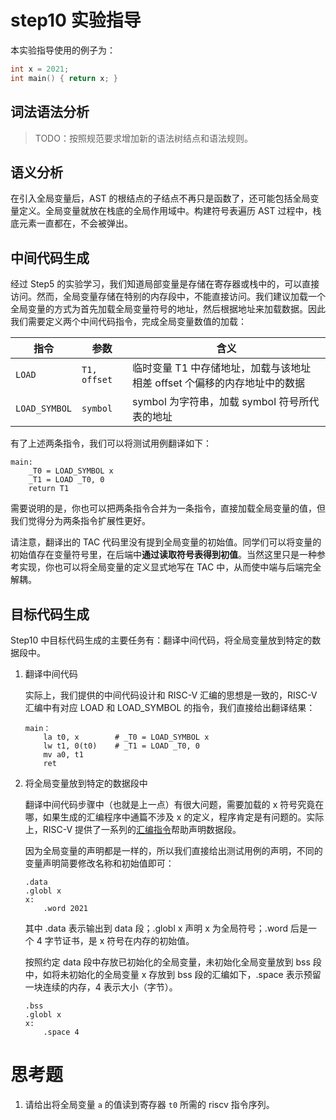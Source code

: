 # step10 实验指导

本实验指导使用的例子为：

```C
int x = 2021;
int main() { return x; }
```

## 词法语法分析

> TODO：按照规范要求增加新的语法树结点和语法规则。

## 语义分析

在引入全局变量后，AST 的根结点的子结点不再只是函数了，还可能包括全局变量定义。全局变量就放在栈底的全局作用域中。构建符号表遍历 AST 过程中，栈底元素一直都在，不会被弹出。

## 中间代码生成

经过 Step5 的实验学习，我们知道局部变量是存储在寄存器或栈中的，可以直接访问。然而，全局变量存储在特别的内存段中，不能直接访问。我们建议加载一个全局变量的方式为首先加载全局变量符号的地址，然后根据地址来加载数据。因此我们需要定义两个中间代码指令，完成全局变量数值的加载：

| 指令 | 参数 | 含义 |
| --- | --- | --- |
| `LOAD` | `T1, offset` | 临时变量 T1 中存储地址，加载与该地址相差 offset 个偏移的内存地址中的数据 |
| `LOAD_SYMBOL` | `symbol` | symbol 为字符串，加载 symbol 符号所代表的地址 |

有了上述两条指令，我们可以将测试用例翻译如下：

```
main:
    _T0 = LOAD_SYMBOL x
    _T1 = LOAD _T0, 0
    return T1
```

需要说明的是，你也可以把两条指令合并为一条指令，直接加载全局变量的值，但我们觉得分为两条指令扩展性更好。

请注意，翻译出的 TAC 代码里没有提到全局变量的初始值。同学们可以将变量的初始值存在变量符号里，在后端中**通过读取符号表得到初值**。当然这里只是一种参考实现，你也可以将全局变量的定义显式地写在 TAC 中，从而使中端与后端完全解耦。

## 目标代码生成

Step10 中目标代码生成的主要任务有：翻译中间代码，将全局变量放到特定的数据段中。

1. 翻译中间代码

   实际上，我们提供的中间代码设计和 RISC-V 汇编的思想是一致的，RISC-V 汇编中有对应 LOAD 和 LOAD_SYMBOL 的指令，我们直接给出翻译结果：

   ```assembly
   main：
       la t0, x        # _T0 = LOAD_SYMBOL x
       lw t1, 0(t0)    # _T1 = LOAD _T0, 0
       mv a0, t1
       ret
   ```

2. 将全局变量放到特定的数据段中

   翻译中间代码步骤中（也就是上一点）有很大问题，需要加载的 x 符号究竟在哪，如果生成的汇编程序中通篇不涉及 x 的定义，程序肯定是有问题的。实际上，RISC-V 提供了一系列的[汇编指令](https://github.com/TheThirdOne/rars/wiki/Assembler-Directives)帮助声明数据段。
   
   因为全局变量的声明都是一样的，所以我们直接给出测试用例的声明，不同的变量声明简要修改名称和初始值即可：

   ```assembly
   .data
   .globl x
   x:
       .word 2021
   ```
   
   其中 .data 表示输出到 data 段；.globl x 声明 x 为全局符号；.word 后是一个 4 字节证书，是 x 符号在内存的初始值。
   
   按照约定 data 段中存放已初始化的全局变量，未初始化全局变量放到 bss 段中，如将未初始化的全局变量 x 存放到 bss 段的汇编如下，.space 表示预留一块连续的内存，4 表示大小（字节）。
   
   ```assembly
   .bss
   .globl x
   x:
       .space 4
   ```

# 思考题
1. 请给出将全局变量 `a` 的值读到寄存器 `t0` 所需的 riscv 指令序列。
